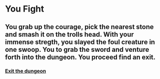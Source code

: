 # You Fight

## You grab up the courage, pick the nearest stone and smash it on the trolls head. With your immense stregth, you slayed the foul creature in one swoop. You to grab the sword and venture forth into the dungeon. You proceed find an exit.

### [Exit the dungeon](ExitToVillage.md)

